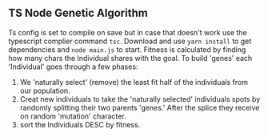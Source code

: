 ## TS Node Genetic Algorithm ##
Ts config is set to compile on save but in case that doesn't work use the typescript complier command `tsc`. Download and use `yarn install` to get dependencies and `node main.js` to start.
Fitness is calculated by finding how many chars the Individual shares with the goal.
To build 'genes' each 'Individual' goes through a few phases:
1. We 'naturally select' (remove) the least fit half of the individuals from our population.
2. Creat new individuals to take the 'naturally selected' individuals spots by randomly splitting their two parents 'genes.'  After the splice they receive on random 'mutation' character.
3. sort the Individuals DESC by fitness.
